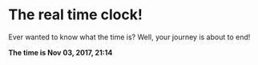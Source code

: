 # The real time clock!

Ever wanted to know what the time is? Well, your journey is about to end!

**The time is Nov 03, 2017, 21:14**